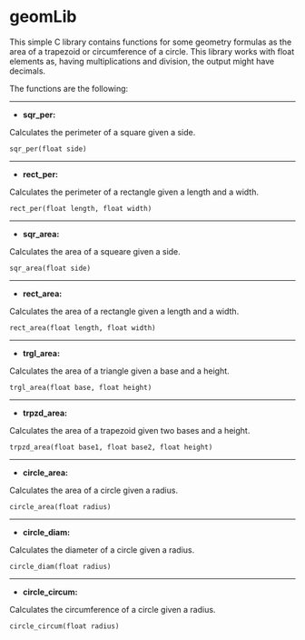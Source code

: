 # geomLib

This simple C library contains functions for some geometry formulas as the area of a trapezoid or circumference of a circle. This library works with float elements as, having multiplications and division, the output might have decimals.

The functions are the following:

---

- **sqr_per:**

Calculates the perimeter of a square given a side.
```
sqr_per(float side)
```

---

- **rect_per:**

Calculates the perimeter of a rectangle given a length and a width.
```
rect_per(float length, float width)
```

---

- **sqr_area:**

Calculates the area of a squeare given a side.
```
sqr_area(float side)
```

---

- **rect_area:**

Calculates the area of a rectangle given a length and a width.
```
rect_area(float length, float width)
```

---

- **trgl_area:**

Calculates the area of a triangle given a base and a height.
```
trgl_area(float base, float height)
```

---

- **trpzd_area:**

Calculates the area of a trapezoid given two bases and a height.
```
trpzd_area(float base1, float base2, float height)
```

---

- **circle_area:**

Calculates the area of a circle given a radius.
```
circle_area(float radius)
```

---

- **circle_diam:**

Calculates the diameter of a circle given a radius.
```
circle_diam(float radius)
```

---

- **circle_circum:**

Calculates the circumference of a circle given a radius.
```
circle_circum(float radius)
```
